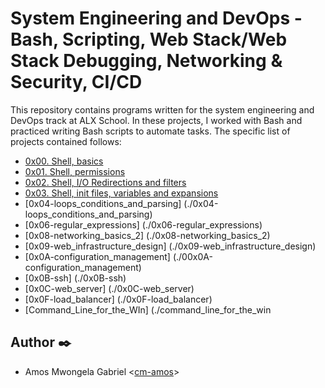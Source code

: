 # System Engineering and DevOps - Bash, Scripting, Web Stack/Web Stack Debugging, Networking & Security, CI/CD

This repository contains programs written for the system engineering and DevOps
track at ALX School. In these projects, I worked with Bash and practiced
writing Bash scripts to automate tasks.
The specific list of projects
contained follows:

* [0x00. Shell, basics](./0x00-shell_basics)
* [0x01. Shell, permissions](./0x01-shell_permissions)
* [0x02. Shell, I/O Redirections and filters](./0x02-shell_redirections)
* [0x03. Shell, init files, variables and expansions](./0x03-shell_variables_expansions)
* [0x04-loops_conditions_and_parsing] (./0x04-loops_conditions_and_parsing)
* [0x06-regular_expressions] (./0x06-regular_expressions)
* [0x08-networking_basics_2] (./0x08-networking_basics_2)
* [0x09-web_infrastructure_design] (./0x09-web_infrastructure_design)
* [0x0A-configuration_management] (./00x0A-configuration_management)
* [0x0B-ssh] (./0x0B-ssh)
* [0x0C-web_server] (./0x0C-web_server)
* [0x0F-load_balancer] (./0x0F-load_balancer)
* [Command_Line_for_the_WIn] (./command_line_for_the_win

## Author :black_nib:

* Amos Mwongela Gabriel <[cm-amos](https://github.com/cm-amos)>



